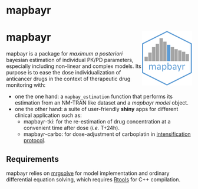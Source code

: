 mapbayr
================

# mapbayr <img align="right" src = "inst/logo.png" width="135px">

mapbayr is a package for *maximum a posteriori* bayesian estimation of
individual PK/PD parameters, especially including non-linear and complex
models. Its purpose is to ease the dose individualization of anticancer
drugs in the context of therapeutic drug monitoring with:

  - one the one hand: a `mapbay_estimation` function that performs its
    estimation from an NM-TRAN like dataset and a *mapbayr model*
    object.
  - one the other hand: a suite of user-friendly **shiny** apps for
    different clinical application such as:
      - mapbayr-tki: for the re-estimation of drug concentration at a
        convenient time after dose (*i.e.* T+24h).
      - mapbayr-carbo: for dose-adjustment of carboplatin in
        [intensification
        protocol](https://doi.org/10.1158/1078-0432.ccr-17-1344).

## Requirements

mapbayr relies on [mrgsolve](https://mrgsolve.github.io/) for model
implementation and ordinary differential equation solving, which
requires [Rtools](https://cran.r-project.org/bin/windows/Rtools/) for
C++ compilation.

